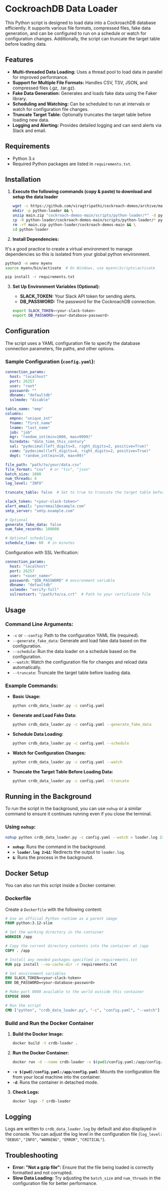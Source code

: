 # CockroachDB Data Loader

This Python script is designed to load data into a CockroachDB database efficiently. It supports various file formats, compressed files, fake data generation, and can be configured to run on a schedule or watch for configuration changes. Additionally, the script can truncate the target table before loading data.

## Features

- **Multi-threaded Data Loading:** Uses a thread pool to load data in parallel for improved performance.
- **Support for Multiple File Formats:** Handles CSV, TSV, JSON, and compressed files (.gz, .tar.gz).
- **Fake Data Generation:** Generates and loads fake data using the Faker library.
- **Scheduling and Watching:** Can be scheduled to run at intervals or watch for configuration file changes.
- **Truncate Target Table:** Optionally truncates the target table before loading new data.
- **Logging and Alerting:** Provides detailed logging and can send alerts via Slack and email.

## Requirements

- Python 3.x
- Required Python packages are listed in `requirements.txt`.

## Installation

1. **Execute the following commands (copy & paste) to download and setup the data loader**

    ```bash
   wget -c https://github.com/viragtripathi/cockroach-demos/archive/main.zip && \
   mkdir -p python-loader && \
   unzip main.zip "cockroach-demos-main/scripts/python-loader/*" -d python-loader && \
   cp -R python-loader/cockroach-demos-main/scripts/python-loader/* python-loader && \
   rm -rf main.zip python-loader/cockroach-demos-main && \
   cd python-loader
    ```

2. **Install Dependencies:**

It's a good practice to create a virtual environment to manage dependencies so this is isolated from your global python environment.

```bash
python3 -m venv myenv
source myenv/bin/activate  # On Windows, use myenv\Scripts\activate
```

```bash
pip install -r requirements.txt
```

3. **Set Up Environment Variables (Optional):**

   - **SLACK_TOKEN:** Your Slack API token for sending alerts.
   - **DB_PASSWORD:** The password for the CockroachDB connection.

    ```bash
    export SLACK_TOKEN=<your-slack-token>
    export DB_PASSWORD=<your-database-password>
    ```

## Configuration

The script uses a YAML configuration file to specify the database connection parameters, file paths, and other options.

### Sample Configuration (`config.yaml`):

```yaml
connection_params:
  host: "localhost"
  port: 26257
  user: "root"
  password: ""
  dbname: "defaultdb"
  sslmode: "disable"

table_name: "emp"
columns:
  empno: "unique_int"
  fname: "first_name"
  lname: "last_name"
  job: "job"
  mgr: "random_int(min=1000, max=9999)"
  hiredate: "date_time_this_century"
  sal: "pydecimal(left_digits=5, right_digits=2, positive=True)"
  comm: "pydecimal(left_digits=4, right_digits=2, positive=True)"
  dept: "random_int(min=10, max=99)"

file_path: "path/to/your/data.csv"
file_format: "csv"  # or "tsv", "json"
batch_size: 1000
num_threads: 4
log_level: "INFO"

truncate_table: false  # Set to true to truncate the target table before loading data

slack_token: "<your-slack-token>"
alert_email: "youremail@example.com"
smtp_server: "smtp.example.com"

# Optional
generate_fake_data: false
num_fake_records: 100000

# Optional scheduling
schedule_time: 60  # in minutes
```

Configuration with SSL Verification:

```yaml
connection_params:
  host: "localhost"
  port: 26257
  user: "<user_name>"
  password: "$DB_PASSWORD" # environment variable
  dbname: "defaultdb"
  sslmode: "verify-full"
  sslrootcert: "/path/to/ca.crt"  # Path to your certificate file
```

## Usage

### Command Line Arguments:

- `-c` or `--config`: Path to the configuration YAML file (required).
- `--generate_fake_data`: Generate and load fake data based on the configuration.
- `--schedule`: Run the data loader on a schedule based on the configuration.
- `--watch`: Watch the configuration file for changes and reload data automatically.
- `--truncate`: Truncate the target table before loading data.

### Example Commands:

- **Basic Usage:**

    ```bash
    python crdb_data_loader.py -c config.yaml
    ```

- **Generate and Load Fake Data:**

    ```bash
    python crdb_data_loader.py -c config.yaml --generate_fake_data
    ```

- **Schedule Data Loading:**

    ```bash
    python crdb_data_loader.py -c config.yaml --schedule
    ```

- **Watch for Configuration Changes:**

    ```bash
    python crdb_data_loader.py -c config.yaml --watch
    ```

- **Truncate the Target Table Before Loading Data:**

    ```bash
    python crdb_data_loader.py -c config.yaml --truncate
    ```

## Running in the Background

To run the script in the background, you can use `nohup` or a similar command to ensure it continues running even if you close the terminal.

### Using `nohup`:

```bash
nohup python crdb_data_loader.py -c config.yaml --watch > loader.log 2>&1 &
```

- **`nohup`**: Runs the command in the background.
- **`> loader.log 2>&1`**: Redirects the output to `loader.log`.
- **`&`**: Runs the process in the background.

## Docker Setup

You can also run this script inside a Docker container.

### Dockerfile

Create a `Dockerfile` with the following content:

```dockerfile
# Use an official Python runtime as a parent image
FROM python:3.12-slim

# Set the working directory in the container
WORKDIR /app

# Copy the current directory contents into the container at /app
COPY . /app

# Install any needed packages specified in requirements.txt
RUN pip install --no-cache-dir -r requirements.txt

# Set environment variables
ENV SLACK_TOKEN=<your-slack-token>
ENV DB_PASSWORD=<your-database-password>

# Make port 8000 available to the world outside this container
EXPOSE 8000

# Run the script
CMD ["python", "crdb_data_loader.py", "-c", "config.yaml", "--watch"]
```

### Build and Run the Docker Container

1. **Build the Docker Image:**

    ```bash
    docker build -t crdb-loader .
    ```

2. **Run the Docker Container:**

    ```bash
    docker run -d --name crdb-loader -v $(pwd)/config.yaml:/app/config.yaml crdb-loader
    ```

- **`-v $(pwd)/config.yaml:/app/config.yaml`**: Mounts the configuration file from your local machine into the container.
- **`-d`**: Runs the container in detached mode.

3. **Check Logs:**

    ```bash
    docker logs -f crdb-loader
    ```

## Logging

Logs are written to `crdb_data_loader.log` by default and also displayed in the console. You can adjust the log level in the configuration file (`log_level: "DEBUG"`, `"INFO"`, `"WARNING"`, `"ERROR"`, `"CRITICAL"`).

## Troubleshooting

- **Error: "Not a gzip file":** Ensure that the file being loaded is correctly formatted and not corrupted.
- **Slow Data Loading:** Try adjusting the `batch_size` and `num_threads` in the configuration file for better performance.

